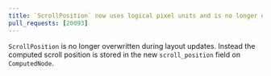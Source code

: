 ```yaml
---
title: `ScrollPosition` now uses logical pixel units and is no longer overwritten during layout updates
pull_requests: [20093]
---
```

`ScrollPosition` is no longer overwritten during layout updates. Instead the computed scroll position is stored in the new `scroll_position` field on `ComputedNode`.
